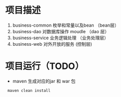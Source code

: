 # 项目描述
1. business-common 枚举和常量以及bean （bean层） 
1. business-dao 对数据库操作 moudle   （dao 层）
1. business-service 业务逻辑处理      （业务处理层）
1. business-web 对外开放的服务         (控制层)

# 项目运行（TODO）
* maven 生成对应的jar 和 war 包
```
 maven clean install
```